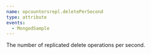 ```yaml
---
name: opcountersrepl.deletePerSecond
type: attribute
events:
  - MongodSample
---
```


The number of replicated delete operations per second.